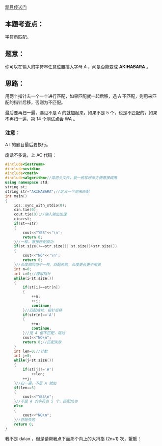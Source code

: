 [题目传送门](https://www.luogu.com.cn/problem/AT3602)

## 本题考查点：

字符串匹配。

## 题意：

你可以在输入的字符串任意位置插入字母 *A* ，问是否能变成   **AKIHABARA** 。

## 思路：

用两个指针去一个一个进行匹配，如果匹配就一起后移，遇 A 不匹配，则用来匹配的指针后移，否则为不匹配。

最后要再扫一遍，遇见不是 A 的就加起来，如果不是 5 个，也是不匹配的，如果不再扫一遍，第 14 个测试点会 WA 。

### 注意：

AT 的题目最后要换行。

废话不多说，上 AC 代码：

```cpp
#include<iostream>
#include<cstdio>
#include<cmath>
#include<algorithm>//常用头文件，我一般写好来方便直接调用
using namespace std;
string st;
string str="AKIHABARA";//定义一个用来匹配
int main()
{
    ios::sync_with_stdio(0);
    cin.tie(0);
    cout.tie(0);//输入输出加速
	cin>>st;
	if(st==str)
	{
		cout<<"YES"<<'\n';
		return 0;
	}//一样，直接匹配成功
    if(st.size()==str.size()||st.size()>str.size())
	{
		cout<<"NO"<<'\n';
		return 0;
	}//长度相同但不一样，匹配失败，长度更长更不用说
	int n=0;
	int i=0;//模拟指针
	while(i<st.size())
	{
		if(st[i]==str[n])
		{
			++n;
			++i;
			continue;
		}//匹配成功，指针后移
		if(str[n]=='A')
		{
			++n;
			continue;
		}//是 A 但不匹配，跳过
		cout<<"NO\n";
		return 0;//匹配失败
	}
	int len=0;//计数
	int j=0;
	while(j<st.size())
	{
		if(st[j]!='A')
			++len;
		++j;
	}//扫一遍，不是 A 就加
	if(len==5)
	{
		cout<<"YES\n";
	}//不是 A 的字符有 5 个，匹配成功
	else
	{
		cout<<"NO\n";
	}//匹配失败
	return 0;
}
```

我不是 dalao ，但是请帮我点下面那个向上的大拇指 (2n+1) 次，蟹蟹！